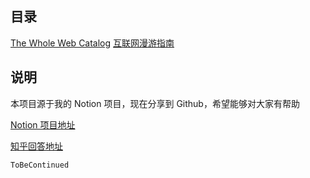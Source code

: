 ## 目录

[The Whole Web Catalog](https://yuanyeon.github.io/The-Whole-Web-Catalog/)
[互联网漫游指南](互联网漫游指南2020081519)

## 说明

本项目源于我的 Notion 项目，现在分享到 Github，希望能够对大家有帮助

[Notion 项目地址](https://webtraverse.notion.site/)

[知乎回答地址](https://www.zhihu.com/question/36546814/answer/1363480875)

`ToBeContinued`

